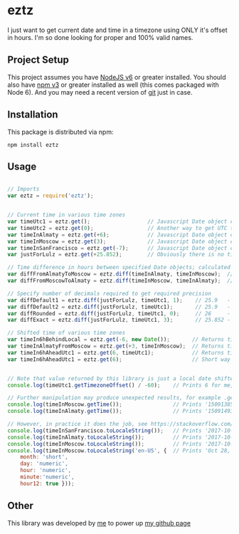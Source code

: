 # eztz

I just want to get current date and time in a timezone using ONLY it's offset in hours.
I'm so done looking for proper and 100% valid names.

## Project Setup

This project assumes you have [NodeJS v6](http://nodejs.org/) or greater installed. You should
also have [npm v3](https://www.npmjs.com/) or greater installed as well (this comes packaged
with Node 6). And you may need a recent version of [git](https://git-scm.com/) just in case.

## Installation

This package is distributed via npm:

```
npm install eztz
```

## Usage

```javascript

// Imports
var eztz = require('eztz');


// Current time in various time zones
var timeUtc1 = eztz.get();                  // Javascript Date object containing time in UTC (GMT)
var timeUtc2 = eztz.get(0);                 // Another way to get UTC time is to explicitly call for it
var timeInAlmaty = eztz.get(+6);            // Javascript Date object containing time in Almaty (GMT +6)
var timeInMoscow = eztz.get(3);             // Javascript Date object containing time in Moscow (GMT +3)
var timeInSanFrancisco = eztz.get(-7);      // Javascript Date object containing time in San Francisco (GMT -7)
var justForLulz = eztz.get(+25.852);        // Obviously there is no timezone with such offset, but it still works

// Time difference in hours between specified Date objects; calculated by substracting right from left
var diffFromAlmatyToMoscow = eztz.diff(timeInAlmaty, timeInMoscow);  // +3, Almaty is 3h ahead of Moscow
var diffFromMoscowToAlmaty = eztz.diff(timeInMoscow, timeInAlmaty);  // -3, Almaty +6, Moscow +3; 3 - 6 = -3

// Specify number of decimals required to get required precision
var diffDefault1 = eztz.diff(justForLulz, timeUtc1, 1);    // 25.9   -   1 decimal place as requested
var diffDefault2 = eztz.diff(justForLulz, timeUtc1);       // 25.9   -   rounding to 1 decimal place by default
var diffRounded = eztz.diff(justForLulz, timeUtc1, 0);     // 26     -   0 decimals
var diffExact = eztz.diff(justForLulz, timeUtc1, 3);       // 25.852 -   3 decimals

// Shifted time of various time zones
var timeIn6hBehindLocal = eztz.get(-6, new Date());       // Returns time of a timezone located 6h behind local zone
var timeInAlmatyFromMoscow = eztz.get(+3, timeInMoscow);  // Returns time of a timezone located 3h ahead Moscow
var timeIn6hAheadUtc1 = eztz.get(6, timeUtc1);            // Returns time of a timezone located 6h ahead GMT
var timeIn6hAheadUtc1 = eztz.get(6);                      // Short way to do the same thing


// Note that value returned by this library is just a local date shifted to match the required timezone
console.log(timeUtc1.getTimezoneOffset() / -60);    // Prints 6 for me, as my local UTC offset is +6.

// Further manipulation may produce unexpected results, for example .getTime() should actually return the same value
console.log(timeInMoscow.getTime());                // Prints '1509138546929'
console.log(timeInAlmaty.getTime());                // Prints '1509149346929'

// However, in practice it does the job, see https://stackoverflow.com/a/11964609/8722066
console.log(timeInSanFrancisco.toLocaleString());   // Prints '2017-10-27 17:09:06'
console.log(timeInAlmaty.toLocaleString());         // Prints '2017-10-28 06:09:06'
console.log(timeInMoscow.toLocaleString());         // Prints '2017-10-28 03:09:06'
console.log(timeInMoscow.toLocaleString('en-US', {  // Prints 'Oct 28, 3:09 AM'
    month: 'short',
    day: 'numeric',
    hour: 'numeric',
    minute:'numeric',
    hour12: true }));
```

## Other
This library was developed by [me](https://twitter.com/HungryCosmos) to power up [my github page](https://hungrycosmos.github.io/)
